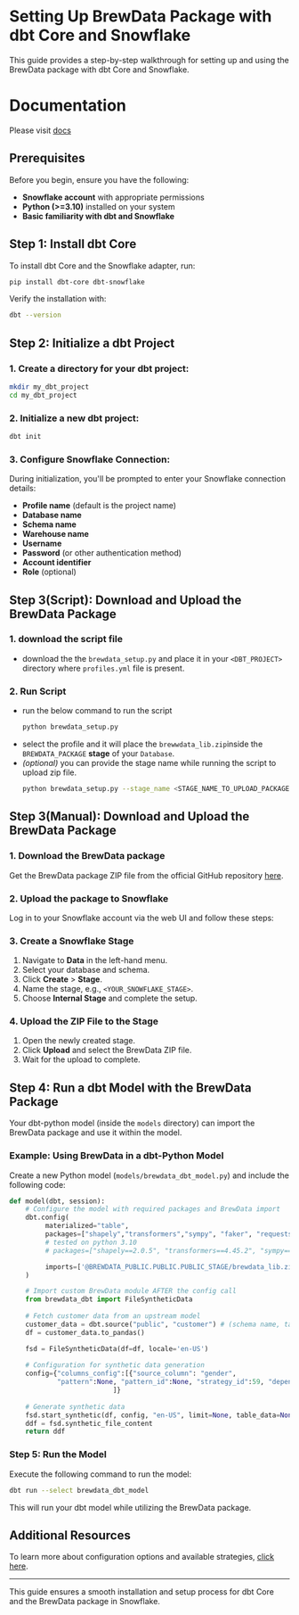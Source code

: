 # Setting Up BrewData Package with dbt Core and Snowflake

This guide provides a step-by-step walkthrough for setting up and using the BrewData package with dbt Core and Snowflake.

# Documentation
Please visit [docs](https://brewdata.github.io/brewdata-dbt-Snowflake/)
<br>
## Prerequisites

Before you begin, ensure you have the following:

- **Snowflake account** with appropriate permissions
- **Python (>=3.10)** installed on your system
- **Basic familiarity with dbt and Snowflake**

## Step 1: Install dbt Core

To install dbt Core and the Snowflake adapter, run:

```bash
pip install dbt-core dbt-snowflake
```

Verify the installation with:

```bash
dbt --version
```

## Step 2: Initialize a dbt Project

### 1. Create a directory for your dbt project:

```bash
mkdir my_dbt_project
cd my_dbt_project
```

### 2. Initialize a new dbt project:

```bash
dbt init
```

### 3. Configure Snowflake Connection:
During initialization, you'll be prompted to enter your Snowflake connection details:
- **Profile name** (default is the project name)
- **Database name**
- **Schema name**
- **Warehouse name**
- **Username**
- **Password** (or other authentication method)
- **Account identifier**
- **Role** (optional)

## Step 3(Script): Download and Upload the BrewData Package

### 1. download the script file 
- download the the `brewdata_setup.py` and place it in your `<DBT_PROJECT>` directory where `profiles.yml` file is present.

### 2. Run Script
- run the below command to run the script
  ```bash
  python brewdata_setup.py
  ```
- select the profile and it will place the `brewwdata_lib.zip`inside the `BREWDATA_PACKAGE` **stage** of your `Database`.
- _(optional)_ you can provide the stage name while running the script to upload zip file.
  ```bash
  python brewdata_setup.py --stage_name <STAGE_NAME_TO_UPLOAD_PACKAGE>
  ```

## Step 3(Manual): Download and Upload the BrewData Package

### 1. Download the BrewData package

Get the BrewData package ZIP file from the official GitHub repository [here](https://github.com/brewdata/brewdata-dbt-Snowflake/blob/main/brewdata_lib.zip).

### 2. Upload the package to Snowflake

Log in to your Snowflake account via the web UI and follow these steps:

### 3. Create a Snowflake Stage

1. Navigate to **Data** in the left-hand menu.
2. Select your database and schema.
3. Click **Create** > **Stage**.
4. Name the stage, e.g., `<YOUR_SNOWFLAKE_STAGE>`.
5. Choose **Internal Stage** and complete the setup.

### 4. Upload the ZIP File to the Stage

1. Open the newly created stage.
2. Click **Upload** and select the BrewData ZIP file.
3. Wait for the upload to complete.

## Step 4: Run a dbt Model with the BrewData Package

Your dbt-python model (inside the `models` directory) can import the BrewData package and use it within the model.

### Example: Using BrewData in a dbt-Python Model

Create a new Python model (`models/brewdata_dbt_model.py`) and include the following code:

```python
def model(dbt, session):
    # Configure the model with required packages and BrewData import
    dbt.config(
         materialized="table",
         packages=["shapely","transformers","sympy", "faker", "requests", "xmltodict", "xmlschema", "pandas", "numpy", "scikit-learn", "scipy", "tqdm", "pytorch", "datasets"],
         # tested on python 3.10
         # packages=["shapely==2.0.5", "transformers==4.45.2", "sympy==1.13.3", "faker==30.8.1", "requests==2.32.3", "xmltodict==0.13.0", "xmlschema==2.3.1", "pandas==2.0.3", "numpy==1.24.3", "scikit-learn==1.3.0", "scipy==1.10.1", "tqdm==4.66.5", "pytorch==2.3.0", "datasets==2.19.1"],

         imports=['@BREWDATA_PUBLIC.PUBLIC.PUBLIC_STAGE/brewdata_lib.zip'] # change to your @{DB_NAME}.{SCHEMA_NAME}.{STAGE_NAME}/brewdata_lib.zip
    )

    # Import custom BrewData module AFTER the config call
    from brewdata_dbt import FileSyntheticData
    
    # Fetch customer data from an upstream model
    customer_data = dbt.source("public", "customer") # (schema name, table name)
    df = customer_data.to_pandas()

    fsd = FileSyntheticData(df=df, locale='en-US')
    
    # Configuration for synthetic data generation
    config={"columns_config":[{"source_column": "gender",
            "pattern":None, "pattern_id":None, "strategy_id":59, "dependent_fields":[], "tokenization_type": "NA"}
                          ]}
    
    # Generate synthetic data
    fsd.start_synthetic(df, config, "en-US", limit=None, table_data=None, bias=None)
    ddf = fsd.synthetic_file_content
    return ddf
```

### Step 5: Run the Model

Execute the following command to run the model:

```bash
dbt run --select brewdata_dbt_model
```

This will run your dbt model while utilizing the BrewData package.

## Additional Resources

To learn more about configuration options and available strategies, [click here](https://github.com/brewdata/brewdata-dbt-Snowflake/blob/main/brewdata-DBT/readme.md).

---

This guide ensures a smooth installation and setup process for dbt Core and the BrewData package in Snowflake.

